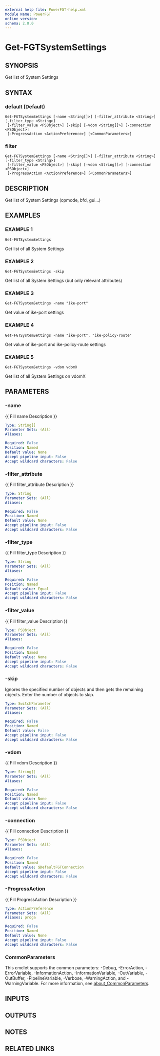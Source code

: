 ```yaml
---
external help file: PowerFGT-help.xml
Module Name: PowerFGT
online version:
schema: 2.0.0
---
```


# Get-FGTSystemSettings

## SYNOPSIS
Get list of System Settings

## SYNTAX

### default (Default)
```
Get-FGTSystemSettings [-name <String[]>] [-filter_attribute <String>] [-filter_type <String>]
 [-filter_value <PSObject>] [-skip] [-vdom <String[]>] [-connection <PSObject>]
 [-ProgressAction <ActionPreference>] [<CommonParameters>]
```

### filter
```
Get-FGTSystemSettings [-name <String[]>] [-filter_attribute <String>] [-filter_type <String>]
 [-filter_value <PSObject>] [-skip] [-vdom <String[]>] [-connection <PSObject>]
 [-ProgressAction <ActionPreference>] [<CommonParameters>]
```

## DESCRIPTION
Get list of System Settings (opmode, bfd, gui...)

## EXAMPLES

### EXAMPLE 1
```
Get-FGTSystemSettings
```

Get list of all System Settings

### EXAMPLE 2
```
Get-FGTSystemSettings -skip
```

Get list of all System Settings (but only relevant attributes)

### EXAMPLE 3
```
Get-FGTSystemSettings -name "ike-port"
```

Get value of ike-port settings

### EXAMPLE 4
```
Get-FGTSystemSettings -name "ike-port", "ike-policy-route"
```

Get value of ike-port and ike-policy-route settings

### EXAMPLE 5
```
Get-FGTSystemSettings -vdom vdomX
```

Get list of all System Settings on vdomX

## PARAMETERS

### -name
{{ Fill name Description }}

```yaml
Type: String[]
Parameter Sets: (All)
Aliases:

Required: False
Position: Named
Default value: None
Accept pipeline input: False
Accept wildcard characters: False
```

### -filter_attribute
{{ Fill filter_attribute Description }}

```yaml
Type: String
Parameter Sets: (All)
Aliases:

Required: False
Position: Named
Default value: None
Accept pipeline input: False
Accept wildcard characters: False
```

### -filter_type
{{ Fill filter_type Description }}

```yaml
Type: String
Parameter Sets: (All)
Aliases:

Required: False
Position: Named
Default value: Equal
Accept pipeline input: False
Accept wildcard characters: False
```

### -filter_value
{{ Fill filter_value Description }}

```yaml
Type: PSObject
Parameter Sets: (All)
Aliases:

Required: False
Position: Named
Default value: None
Accept pipeline input: False
Accept wildcard characters: False
```

### -skip
Ignores the specified number of objects and then gets the remaining objects.
Enter the number of objects to skip.

```yaml
Type: SwitchParameter
Parameter Sets: (All)
Aliases:

Required: False
Position: Named
Default value: False
Accept pipeline input: False
Accept wildcard characters: False
```

### -vdom
{{ Fill vdom Description }}

```yaml
Type: String[]
Parameter Sets: (All)
Aliases:

Required: False
Position: Named
Default value: None
Accept pipeline input: False
Accept wildcard characters: False
```

### -connection
{{ Fill connection Description }}

```yaml
Type: PSObject
Parameter Sets: (All)
Aliases:

Required: False
Position: Named
Default value: $DefaultFGTConnection
Accept pipeline input: False
Accept wildcard characters: False
```

### -ProgressAction
{{ Fill ProgressAction Description }}

```yaml
Type: ActionPreference
Parameter Sets: (All)
Aliases: proga

Required: False
Position: Named
Default value: None
Accept pipeline input: False
Accept wildcard characters: False
```

### CommonParameters
This cmdlet supports the common parameters: -Debug, -ErrorAction, -ErrorVariable, -InformationAction, -InformationVariable, -OutVariable, -OutBuffer, -PipelineVariable, -Verbose, -WarningAction, and -WarningVariable. For more information, see [about_CommonParameters](http://go.microsoft.com/fwlink/?LinkID=113216).

## INPUTS

## OUTPUTS

## NOTES

## RELATED LINKS

